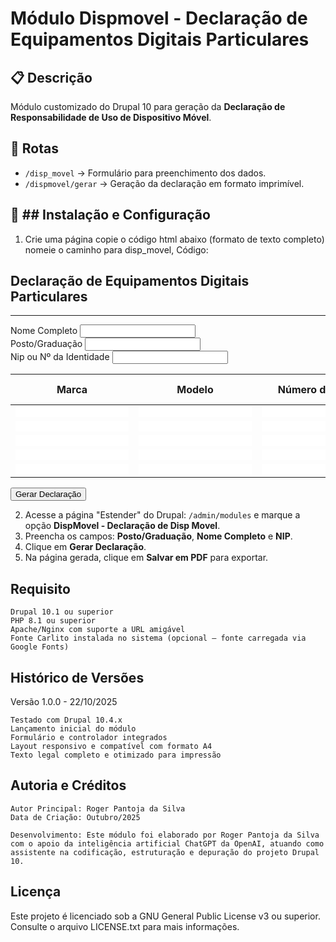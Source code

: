 # Módulo Dispmovel - Declaração de Equipamentos Digitais Particulares

## 📋 Descrição
Módulo customizado do Drupal 10 para geração da **Declaração de Responsabilidade de Uso de Dispositivo Móvel**.

## 🚀 Rotas
- `/disp_movel` → Formulário para preenchimento dos dados.
- `/dispmovel/gerar` → Geração da declaração em formato imprimível.

## 🧩 ## Instalação e Configuração
1.  Crie uma página copie o código html abaixo (formato de texto completo) nomeie o caminho para disp_movel, Código:

<form method="POST" action="/drupal10/web/dispmovel/gerar">
    <h2>
        Declaração de Equipamentos Digitais Particulares
    </h2>
    <hr>
    <div class="form-group">
        <label for="nomeCompleto">Nome Completo</label> <input class="form-control" style="text-transform:uppercase;" type="text" maxlength="50" name="nome_completo" required="">
    </div>
    <div class="form-group">
        <label for="postoGrad">Posto/Graduação</label> <input class="form-control" style="text-transform:uppercase;" type="text" maxlength="50" name="posto_grad" required="">
    </div>
    <div class="form-group">
        <label for="NipUsuario">Nip ou Nº da Identidade</label> <input class="form-control" style="text-transform:uppercase;" type="text" maxlength="50" name="NipUsuario" required="">
    </div>
    <table class="table table-bordered">
        <thead>
            <tr>
                <th>
                    Marca
                </th>
                <th>
                    Modelo
                </th>
                <th>
                    Número de série
                </th>
                <th>
                    Descrição do Equipamento
                </th>
            </tr>
        </thead>
        <tbody>
            <tr>
                <td>
                    <input style="border-width:0;" type="text" name="marca_1" required="">
                </td>
                <td>
                    <input style="border-width:0;" type="text" name="modelo_1" required="">
                </td>
                <td>
                    <input style="border-width:0;" type="text" name="num_serie_1" required="">
                </td>
                <td>
                    <input style="border-width:0;" type="text" name="desc_equip_1" required="">
                </td>
            </tr>
            <tr>
                <td>
                    <input style="border-width:0;" type="text" name="marca_2">
                </td>
                <td>
                    <input style="border-width:0;" type="text" name="modelo_2">
                </td>
                <td>
                    <input style="border-width:0;" type="text" name="num_serie_2">
                </td>
                <td>
                    <input style="border-width:0;" type="text" name="desc_equip_2">
                </td>
            </tr>
            <tr>
                <td>
                    <input style="border-width:0;" type="text" name="marca_3">
                </td>
                <td>
                    <input style="border-width:0;" type="text" name="modelo_3">
                </td>
                <td>
                    <input style="border-width:0;" type="text" name="num_serie_3">
                </td>
                <td>
                    <input style="border-width:0;" type="text" name="desc_equip_3">
                </td>
            </tr>
            <tr>
                <td>
                    <input style="border-width:0;" type="text" name="marca_4">
                </td>
                <td>
                    <input style="border-width:0;" type="text" name="modelo_4">
                </td>
                <td>
                    <input style="border-width:0;" type="text" name="num_serie_4">
                </td>
                <td>
                    <input style="border-width:0;" type="text" name="desc_equip_4">
                </td>
            </tr>
            <tr>
                <td>
                    <input style="border-width:0;" type="text" name="marca_5">
                </td>
                <td>
                    <input style="border-width:0;" type="text" name="modelo_5">
                </td>
                <td>
                    <input style="border-width:0;" type="text" name="num_serie_5">
                </td>
                <td>
                    <input style="border-width:0;" type="text" name="desc_equip_5">
                </td>
            </tr>
        </tbody>
    </table>
    <p>
        <button class="btn btn-primary" type="submit">Gerar Declaração</button>
    </p>
</form>



2. Acesse a página "Estender" do Drupal: `/admin/modules` e marque a opção **DispMovel - Declaração de Disp Movel**.
3. Preencha os campos: **Posto/Graduação**, **Nome Completo** e **NIP**.
4. Clique em **Gerar Declaração**.
5. Na página gerada, clique em **Salvar em PDF** para exportar.

## Requisito

    Drupal 10.1 ou superior
    PHP 8.1 ou superior
    Apache/Nginx com suporte a URL amigável
    Fonte Carlito instalada no sistema (opcional — fonte carregada via Google Fonts)

## Histórico de Versões
Versão 1.0.0 - 22/10/2025

    Testado com Drupal 10.4.x
    Lançamento inicial do módulo
    Formulário e controlador integrados
    Layout responsivo e compatível com formato A4
    Texto legal completo e otimizado para impressão

## Autoria e Créditos

    Autor Principal: Roger Pantoja da Silva
    Data de Criação: Outubro/2025

    Desenvolvimento: Este módulo foi elaborado por Roger Pantoja da Silva com o apoio da inteligência artificial ChatGPT da OpenAI, atuando como assistente na codificação, estruturação e depuração do projeto Drupal 10.

## Licença

Este projeto é licenciado sob a GNU General Public License v3 ou superior. Consulte o arquivo LICENSE.txt para mais informações.
